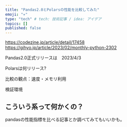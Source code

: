 ```yaml
---
title: "Pandas2.0とPolarsの性能を比較してみた"
emoji: "✈"
type: "tech" # tech: 技術記事 / idea: アイデア
topics: []
published: false
---
```

https://codezine.jp/article/detail/17458
https://gihyo.jp/article/2023/02/monthly-python-2302

Pandas2.0正式リリースは　2023/4/3

Polarsは何リリース?


比較の観点：速度・メモリ利用

検証環境

## こういう系って何かくの？
pandasの性能指標を比べる記事とか調べてみてもいいかも。
